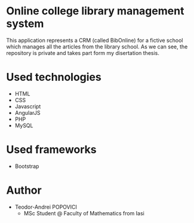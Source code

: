 # Online college library management system
This application represents a CRM (called BibOnline) for a fictive school which manages all the articles from the library school.
As we can see, the repository is private and takes part form my disertation thesis.

# Used technologies
- HTML
- CSS
- Javascript
- AngularJS
- PHP
- MySQL

# Used frameworks
- Bootstrap

# Author
- Teodor-Andrei POPOVICI
  - MSc Student @ Faculty of Mathematics from Iasi